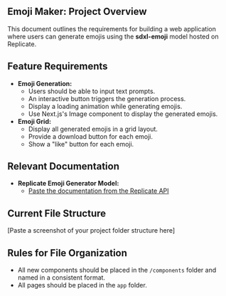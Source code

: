 ## Emoji Maker: Project Overview

This document outlines the requirements for building a web application where users can generate emojis using the **sdxl-emoji** model hosted on Replicate.

## Feature Requirements

- **Emoji Generation:**
    - Users should be able to input text prompts.
    - An interactive button triggers the generation process.
    - Display a loading animation while generating emojis.
    - Use Next.js's Image component to display the generated emojis.
- **Emoji Grid:**
    - Display all generated emojis in a grid layout.
    - Provide a download button for each emoji.
    - Show a "like" button for each emoji.

## Relevant Documentation

- **Replicate Emoji Generator Model:** 
    - [Paste the documentation from the Replicate API](https://example.com)

## Current File Structure

[Paste a screenshot of your project folder structure here]

## Rules for File Organization

- All new components should be placed in the `/components` folder and named in a consistent format.
- All pages should be placed in the `app` folder.